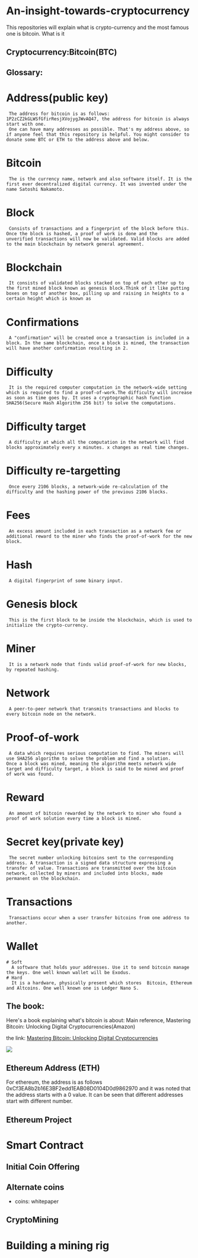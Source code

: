 # An-insight-towards-cryptocurrency
This repositories will explain what is crypto-currency and the most famous one is bitcoin. What is it

## Cryptocurrency:Bitcoin(BTC)
## Glossary:
   # Address(public key)
     The address for bitcoin is as follows: 1P2zCZ2kGLWSfGfirResjXVojygJWvAQ47, the address for bitcoin is always start with one.
     One can have many addresses as possible. That's my address above, so if anyone feel that this repository is helpful. You might consider to donate some BTC or ETH to the address above and below.
   # Bitcoin
     The is the currency name, network and also software itself. It is the first ever decentralized digital currency. It was invented under the name Satoshi Nakamoto.
   # Block
     Consists of transactions and a fingerprint of the block before this. Once the block is hashed, a proof of work is done and the          unverified transactions will now be validated. Valid blocks are added to the main blockchain by network general agreement.
   # Blockchain 
     It consists of validated blocks stacked on top of each other up to the first mined block known as genesis block.Think of it like putting boxes on top of another box, pilling up and raising in heights to a certain height which is known as 
   # Confirmations
     A "confirmation" will be created once a transaction is included in a block. In the same blockchain, once a block is mined, the transaction will have another confirmation resulting in 2. 
   # Difficulty
     It is the required computer computation in the network-wide setting which is required to find a proof-of-work.The difficulty will increase as soon as time goes by. It uses a cryptographic hash function SHA256(Secure Hash Algorithm 256 bit) to solve the computations.
   # Difficulty target
     A difficulty at which all the computation in the network will find blocks approximately every x minutes. x changes as real time changes.
   # Difficulty re-targetting
     Once every 2106 blocks, a network-wide re-calculation of the difficulty and the hashing power of the previous 2106 blocks.
   # Fees
     An excess amount included in each transaction as a network fee or additional reward to the miner who finds the proof-of-work for the new block.
   # Hash
     A digital fingerprint of some binary input.
   # Genesis block
     This is the first block to be inside the blockchain, which is used to initialize the crypto-currency.
   # Miner
     It is a network node that finds valid proof-of-work for new blocks, by repeated hashing.
   # Network
     A peer-to-peer network that transmits transactions and blocks to every bitcoin node on the network.
   # Proof-of-work
     A data which requires serious computation to find. The miners will use SHA256 algorithm to solve the problem and find a solution.      Once a block was mined, meaning the algorithm meets network wide target and difficulty target, a block is said to be mined and proof    of work was found.
   # Reward
     An amount of bitcoin rewarded by the network to miner who found a proof of work solution every time a block is mined.
   # Secret key(private key)
     The secret number unlocking bitcoins sent to the corresponding address. A transaction is a signed data structure expressing a          transfer of value. Transactions are transmitted over the bitcoin network, collected by miners and included into blocks, made            permanent on the blockchain.
   # Transactions
     Transactions occur when a user transfer bitcoins from one address to another.
   # Wallet
    # Soft
      A software that holds your addresses. Use it to send bitcoin manage the keys. One well known wallet will be Exodus.
    # Hard
      It is a hardware, physically present which stores  Bitcoin, Ethereum and Altcoins. One well known one is Ledger Nano S.
## The book:
Here's a book explaining what's bitcoin is about:
Main reference,
Mastering Bitcoin: Unlocking Digital Cryptocurrencies(Amazon)

the link: [Mastering Bitcoin: Unlocking Digital Cryptocurrencies](https://www.amazon.com/Mastering-Bitcoin-Unlocking-Digital-Cryptocurrencies/dp/1449374042/ref=sr_1_2?ie=UTF8&qid=1506086143&sr=8-2&keywords=mastering+bitcoin "Mastering Bitcoin: Unlocking Digital Cryptocurrencies")

![]({{site.baseurl}}//Capture1![]({{site.baseurl}}/https://www.google.com/url?sa=i&rct=j&q=&esrc=s&source=images&cd=&cad=rja&uact=8&ved=0ahUKEwiXqrnircLWAhWMrI8KHbjpAR8QjhwIBQ&url=https%3A%2F%2Fbitcoin.org%2F&psig=AFQjCNE5zMQq_b4A427B1ZMcM2KB023f4g&ust=1506498314644409).PNG)

## Ethereum Address (ETH)
For ethereum, the address is as follows 0xCf3EA8b2b16E3BF2edd1EAB08D0104D0d9862970 and it was noted that the address starts with a 0 value. It can be seen that different addresses start with different number.
## Ethereum Project
   # Smart Contract
## Initial Coin Offering
## Alternate coins
 - coins: whitepaper
## CryptoMining
  # Building a mining rig
